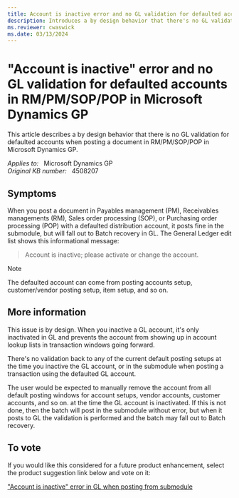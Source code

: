 ```yaml
---
title: Account is inactive error and no GL validation for defaulted accounts
description: Introduces a by design behavior that there's no GL validation for defaulted accounts in RM/PM/SOP/POP in Microsoft Dynamics GP.
ms.reviewer: cwaswick
ms.date: 03/13/2024
---
```

# "Account is inactive" error and no GL validation for defaulted accounts in RM/PM/SOP/POP in Microsoft Dynamics GP

This article describes a by design behavior that there is no GL validation for defaulted accounts when posting a document in RM/PM/SOP/POP in Microsoft Dynamics GP.

_Applies to:_ &nbsp; Microsoft Dynamics GP  
_Original KB number:_ &nbsp; 4508207

## Symptoms

When you post a document in Payables management (PM), Receivables managements (RM), Sales order processing (SOP), or Purchasing order processing (POP) with a defaulted distribution account, it posts fine in the submodule, but will fall out to Batch recovery in GL. The General Ledger edit list shows this informational message:

> Account is inactive; please activate or change the account.

> [!NOTE]
> The defaulted account can come from posting accounts setup, customer/vendor posting setup, item setup, and so on.

## More information

This issue is by design. When you inactive a GL account, it's only inactivated in GL and prevents the account from showing up in account lookup lists in transaction windows going forward.

There's no validation back to any of the current default posting setups at the time you inactive the GL account, or in the submodule when posting a transaction using the defaulted GL account.

The user would be expected to manually remove the account from all default posting windows for account setups, vendor accounts, customer accounts, and so on. at the time the GL account is inactivated. If this is not done, then the batch will post in the submodule without error, but when it posts to GL the validation is performed and the batch may fall out to Batch recovery.

## To vote

If you would like this considered for a future product enhancement, select the product suggestion link below and vote on it:

["Account is inactive" error in GL when posting from submodule](https://experience.dynamics.com/ideas/idea/?ideaid=3434cf8b-a18b-e911-80e7-0003ff68d305)
